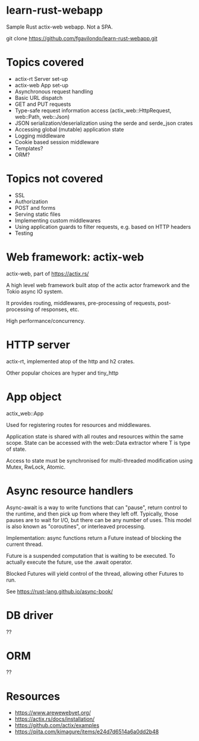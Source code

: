 # learn-rust-webapp

Sample Rust actix-web webapp. Not a SPA.

git clone https://github.com/fgavilondo/learn-rust-webapp.git

# Topics covered

* actix-rt Server set-up
* actix-web App set-up
* Asynchronous request handling
* Basic URL dispatch
* GET and PUT requests
* Type-safe request information access (actix_web::HttpRequest, web::Path, web::Json)
* JSON serialization/deserialization using the serde and serde_json crates
* Accessing global (mutable) application state
* Logging middleware
* Cookie based session middleware
* Templates?
* ORM?

# Topics not covered

* SSL
* Authorization
* POST and forms
* Serving static files
* Implementing custom middlewares
* Using application guards to filter requests, e.g. based on HTTP headers
* Testing

# Web framework: actix-web

actix-web, part of https://actix.rs/

A high level web framework built atop of the actix actor framework and the Tokio async IO system. 

It provides routing, middlewares, pre-processing of requests, post-processing of responses, etc.
 
High performance/concurrency.

# HTTP server

actix-rt, implemented atop of the http and h2 crates.

Other popular choices are hyper and tiny_http

# App object

actix_web::App

Used for registering routes for resources and middlewares.

Application state is shared with all routes and resources within the same scope.
State can be accessed with the web::Data<T> extractor where T is type of state.

Access to state must be synchronised for multi-threaded modification using Mutex, RwLock, Atomic.

# Async resource handlers

Async-await is a way to write functions that can "pause", return control to the runtime, and then pick up from where they left off.
Typically, those pauses are to wait for I/O, but there can be any number of uses.
This model is also known as "coroutines", or interleaved processing.

Implementation: async functions return a Future instead of blocking the current thread.

Future is a suspended computation that is waiting to be executed. To actually execute the future, use the .await operator.

Blocked Futures will yield control of the thread, allowing other Futures to run.

See https://rust-lang.github.io/async-book/

# DB driver

??

# ORM

?? 

# Resources

* https://www.arewewebyet.org/
* https://actix.rs/docs/installation/
* https://github.com/actix/examples
* https://qiita.com/kimagure/items/e24d7d6514a6a0dd2b48
